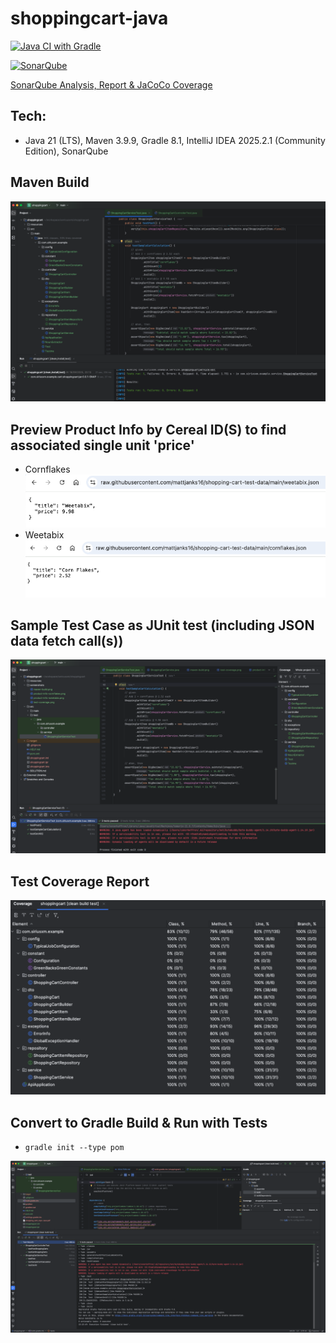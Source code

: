 # shoppingcart-java

[![Java CI with Gradle](https://github.com/conorheffron/shoppingcart-java/actions/workflows/gradle.yml/badge.svg)](https://github.com/conorheffron/shoppingcart-java/actions/workflows/gradle.yml)

[![SonarQube](https://github.com/conorheffron/shoppingcart-java/actions/workflows/sonarcloud.yml/badge.svg)](https://github.com/conorheffron/shoppingcart-java/actions/workflows/sonarcloud.yml)

[SonarQube Analysis, Report & JaCoCo Coverage](https://sonarcloud.io/summary/overall?id=conorheffron_shoppingcart-java&branch=main)

## Tech:
 - Java 21 (LTS), Maven 3.9.9, Gradle 8.1, IntelliJ IDEA 2025.2.1 (Community Edition), SonarQube

## Maven Build
![maven-build](screenshots/maven-build.png)

## Preview Product Info by Cereal ID(S) to find associated single unit 'price'
 - Cornflakes
![product-info-cornflakes](screenshots/product-info-cornflakes.png)
 - Weetabix
![product-info-weetabix](screenshots/product-info-weetabix.png)

## Sample Test Case as JUnit test (including JSON data fetch call(s))
![simple-cart-calculation-test](screenshots/sample-cart-calculation-test.png)

## Test Coverage Report
![test-coverage](screenshots/test-coverage.png)

## Convert to Gradle Build & Run with Tests
 - `gradle init --type pom`

![gradle-build](screenshots/gradle-build.png)
